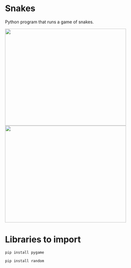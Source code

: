 # Snakes

Python program that runs a game of snakes.

<img src="https://raw.githubusercontent.com/yichen101/Games-Snakes/main/snakegame.png" width="400" height="320"> <img src="https://github.com/yichen101/Games-Snakes/blob/main/snakegameover.png" width="400" height="320">

# Libraries to import
`pip install pygame`

`pip install random`
